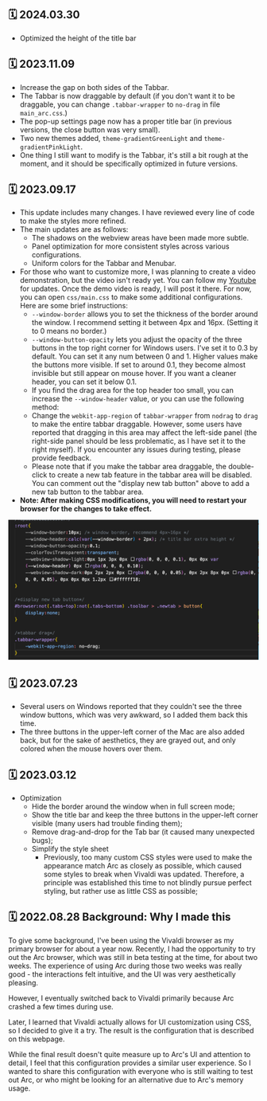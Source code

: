 ## 🗓️ 2024.03.30
- Optimized the height of the title bar

## 🗓️ 2023.11.09
- Increase the gap on both sides of the Tabbar.
- The Tabbar is now draggable by default (if you don't want it to be draggable, you can change `.tabbar-wrapper` to `no-drag` in file `main_arc.css`.)
- The pop-up settings page now has a proper title bar (in previous versions, the close button was very small).
- Two new themes added, `theme-gradientGreenLight` and `theme-gradientPinkLight`.
- One thing I still want to modify is the Tabbar, it's still a bit rough at the moment, and it should be specifically optimized in future versions.

## 🗓️ 2023.09.17
- This update includes many changes. I have reviewed every line of code to make the styles more refined.
- The main updates are as follows:
  - The shadows on the webview areas have been made more subtle.
  - Panel optimization for more consistent styles across various configurations.
  - Uniform colors for the Tabbar and Menubar.
- For those who want to customize more, I was planning to create a video demonstration, but the video isn't ready yet. You can follow my [Youtube](https://www.youtube.com/channel/UCbmcO7HxXDYqEZFb-QgmRsw) for updates. Once the demo video is ready, I will post it there. For now, you can open `css/main.css` to make some additional configurations. Here are some brief instructions:
  - `--window-border` allows you to set the thickness of the border around the window. I recommend setting it between 4px and 16px. (Setting it to 0 means no border.)
  - `--window-button-opacity` lets you adjust the opacity of the three buttons in the top right corner for Windows users. I've set it to 0.3 by default. You can set it any num between 0 and 1. Higher values make the buttons more visible. If set to around 0.1, they become almost invisible but still appear on mouse hover. If you want a cleaner header, you can set it below 0.1.
  - If you find the drag area for the top header too small, you can increase the `--window-header` value, or you can use the following method:
  - Change the `webkit-app-region` of `tabbar-wrapper` from `nodrag` to `drag` to make the entire tabbar draggable. However, some users have reported that dragging in this area may affect the left-side panel (the right-side panel should be less problematic, as I have set it to the right myself). If you encounter any issues during testing, please provide feedback.
  - Please note that if you make the tabbar area draggable, the double-click to create a new tab feature in the tabbar area will be disabled. You can comment out the "display new tab button" above to add a new tab button to the tabbar area.
- **Note: After making CSS modifications, you will need to restart your browser for the changes to take effect.**

 ![Annotation](./images/annotate-config.png)


## 🗓️ 2023.07.23 
- Several users on Windows reported that they couldn't see the three window buttons, which was very awkward, so I added them back this time.
- The three buttons in the upper-left corner of the Mac are also added back, but for the sake of aesthetics, they are grayed out, and only colored when the mouse hovers over them.

## 🗓️ 2023.03.12
- Optimization
    - Hide the border around the window when in full screen mode;
    - Show the title bar and keep the three buttons in the upper-left corner visible (many users had trouble finding them);
    - Remove drag-and-drop for the Tab bar (it caused many unexpected bugs);
    - Simplify the style sheet
        - Previously, too many custom CSS styles were used to make the appearance match Arc as closely as possible, which caused some styles to break when Vivaldi was updated. Therefore, a principle was established this time to not blindly pursue perfect styling, but rather use as little CSS as possible;

## 🗓️ 2022.08.28 Background: Why I made this
To give some background, I've been using the Vivaldi browser as my primary browser for about a year now. Recently, I had the opportunity to try out the Arc browser, which was still in beta testing at the time, for about two weeks. The experience of using Arc during those two weeks was really good - the interactions felt intuitive, and the UI was very aesthetically pleasing.

However, I eventually switched back to Vivaldi primarily because Arc crashed a few times during use.

Later, I learned that Vivaldi actually allows for UI customization using CSS, so I decided to give it a try. The result is the configuration that is described on this webpage.

While the final result doesn't quite measure up to Arc's UI and attention to detail, I feel that this configuration provides a similar user experience. So I wanted to share this configuration with everyone who is still waiting to test out Arc, or who might be looking for an alternative due to Arc's memory usage.